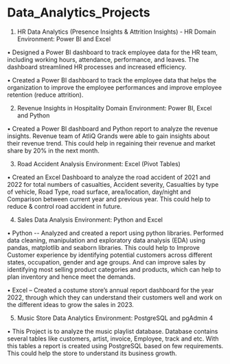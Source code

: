 # Data_Analytics_Projects

1.	HR Data Analytics (Presence Insights & Attrition Insights) - HR Domain 
Environment: Power BI and Excel 
 
• Designed a Power BI dashboard to track employee data for the HR team, including working hours, attendance, performance, and leaves. The dashboard streamlined HR processes and increased efficiency. 

• Created a Power BI dashboard to track the employee data that helps the organization to improve the employee performances and improve employee retention (reduce attrition).

2.	Revenue Insights in Hospitality Domain 
Environment: Power BI, Excel and Python    

• Created a Power BI dashboard and Python report to analyze the revenue insights. Revenue team of AtliQ Grands were able to gain insights about their revenue trend. This could help in regaining their revenue and market share by 20% in the next month.

3.	Road Accident Analysis
Environment: Excel (Pivot Tables)

• Created an Excel Dashboard to analyze the road accident of 2021 and 2022 for total numbers of casualties, Accident severity, Casualties by type of vehicle, Road Type, road surface, area/location, day/night and
Comparison between current year and previous year. This could help to reduce & control road accident in future. 
	
4.	Sales Data Analysis 
Environment: Python and Excel

• Python -- Analyzed and created a report using python libraries. Performed data cleaning, manipulation and exploratory data analysis (EDA) using pandas, matplotlib and seaborn libraries. This could help to Improve Customer experience by identifying potential customers across different states, occupation, gender and age groups. And can improve sales by identifying most selling product categories and products, which can help to plan inventory and hence meet the demands.

• Excel – Created a costume store’s annual report dashboard for the year 2022, through which they can understand their customers well and work on the different ideas to grow the sales in 2023. 

5.	Music Store Data Analytics
Environment: PostgreSQL and pgAdmin 4

• This Project is to analyze the music playlist database. Database contains several tables like customers, artist, invoice, Employee, track and etc. With this tables a report is created using PostgreSQL based on few requirements. This could help the store to understand its business growth.

